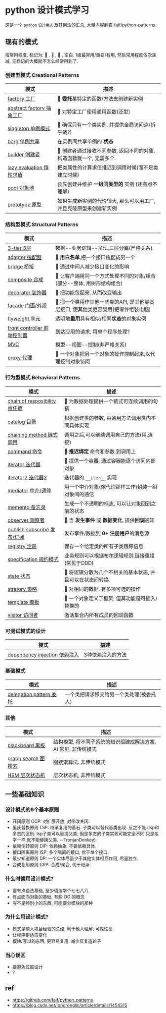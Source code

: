 # python 设计模式学习

这是一个 `python` `设计模式` 及其用法的汇总. 大量内容翻自 faif/python-patterns.

## 现有的模式

按常用程度, 标记为: 🥇 , 🥈 , 🥉 , 空白. 1级最常用/重要/有用, 然后常用程度依次递减, 无标记的大概就不怎么经常用到了.

### 创建型模式 Creational Patterns
| 模式                                                      | 描述                                                                |
| --------------------------------------------------------- | ------------------------------------------------------------------- |
| [factory 工厂](patterns/factory.py)                       | 🥈 **委托**某特定的函数/方法去创建新实例                             |
| [abstract factory 抽象工厂](patterns/abstract_factory.py) | 🥈 对特定工厂使用通用函数(泛型)                                      |
| [singleton 单例模式](patterns/singleton.py)               | 🥇 确保只有一个类实例, 并提供全局访问点(拆乎哉?)                     |
| [borg 单例共享](patterns/borg.py)                         | 在实例间共享单例的 **状态**                                         |
| [builder 创建者](patterns/builder.py)                     | 🥉 创建者通过接收不同参数, 返回不同的对象. 构造函数就一个, 无需多个. |
| [lazy evaluation 惰性求值](patterns/lazy_evaluation.py)   | 把类属性的计算求值推迟到调用时候(而不是类建立时候)                  |
| [pool 对象池](patterns/pool.py)                           | 预先创建并维护 **一组同类型的** 实例 (还有点不理解)                 |
| [prototype 原型](patterns/prototype.py)                   | 如果生成新实例的代价很大, 那么可以用工厂, 并且克隆原型来创建新实例  |


### 结构型模式 Structural Patterns
| 模式                                                        | 描述                                                                              |
| ----------------------------------------------------------- | --------------------------------------------------------------------------------- |
| [3-tier 3层](patterns/3-tier.py)                            | 数据--业务逻辑--呈现,三层分离(严格关系)                                           |
| [adapter 适配器](patterns/adapter.py)                       | 🥈 用**白名单**,把一个接口适配成另一个                                             |
| [bridge 桥接](patterns/bridge.py)                           | 🥉 通过中间人减少接口变化的影响                                                    |
| [composite 合成](patterns/composite.py)                     | 🥇 让客户端用同一个方式处理不同的对象/组合(部分--整体, 用树形结构组合)             |
| [decorator 装饰器](patterns/decorator.py)                   | 🥈 把功能包起来, 从而改变输出                                                      |
| [facade 门面/外观](patterns/facade.py)                      | 🥇 把一个类用作其他一些类的API, 是其他类高层接口, 使其他类更容易用(把零件组装电脑) |
| [flyweight 享元](patterns/flyweight.py)                     | 透明地**重用**具有相似/相同**状态**的对象实例                                     |
| [front controller 前端控制器](patterns/front_controller.py) | 到达应用的请求, 用单个程序处理?                                                   |
| [MVC](patterns/mvc.py)                                      | 模型--视图--控制(非严格关系)                                                      |
| [proxy 代理](patterns/proxy.py)                             | 🥇 一个对象把另一个对象的操作控制起来,以代理控制对象访问                           |


### 行为型模式 Behavioral Patterns
| 模式                                                                 | 描述                                                      |
| -------------------------------------------------------------------- | --------------------------------------------------------- |
| [chain of resposibility 责任链](patterns/chain_of_responsibility.py) | 🥉 为数据处理提供一个链式可连续调用的句柄                  |
| [catalog 目录](patterns/catalog.py)                                  | 根据创建类的参数, 由通用方法调用类内不同具体实现          |
| [chaining method 链式调用](patterns/chaining_method.py)              | 调用之后,可以继续调用自己的方法(用.连接)                  |
| [command 命令](patterns/command.py)                                  | 🥈 **推迟绑定** 命令和参数 到调用上                        |
| [iterator 迭代器](patterns/iterator.py)                              | 🥇 提供一个容器, 通过容器能逐个访问内部对象                |
| [iterator2 迭代器2](patterns/iterator_alt.py)                        | 迭代器的 `__iter__` 实现                                  |
| [mediator 中介/调停](patterns/mediator.py)                           | 用一个中介对象(像代理那样工作)封装一组对象间的通信        |
| [memento 备忘录](patterns/memento.py)                                | 生成一个不透明的标志, 可以让对象回到之前的状态            |
| [observer 观察者](patterns/observer.py)                              | 🥇 当 **发生事件** 或 **数据变化**, 提供**回调**通知       |
| [publish subscribe 发布/订阅](patterns/publish_subscribe.py)         | 发布事件/数据到 **0+ 注册用户**的消息源                   |
| [registry 注册](patterns/registry.py)                                | 保存一个给定类的所有子类跟踪信息                          |
| [specification 规约模式](patterns/specification.py)                  | 业务规则可以根据布尔逻辑规则,链接重组(常见于DDD)          |
| [state 状态](patterns/state.py)                                      | 🥈 将逻辑分散为几个不相关的基本状态, 并且可以在状态间转换. |
| [stratory 策略](patterns/strategy.py)                                | 🥈 对相同的数据, 有多项可选的操作                          |
| [template 模板](patterns/template.py)                                | 🥇 一个对象定义了框架, 但其功能是可插入/替换的             |
| [visitor 访问者](patterns/visitor.py)                                | 激活集合内所有成员的回调函数                              |

### 可测试模式的设计
| 模式                                                              | 描述              |
| ----------------------------------------------------------------- | ----------------- |
| [dependency injection 依赖注入](patterns/dependency_injection.py) | 3种依赖注入的方法 |

### 基础模式
| 模式                    | 描述                                     |
| ----------------------- | ---------------------------------------- |
| [delegation pattern 委托](patterns/delegation_pattern.py) | 一个类把请求移交给另一个类处理(被委托人) |

### 其他
| 模式                                            | 描述                                                            |
| ----------------------------------------------- | --------------------------------------------------------------- |
| [blackboard 黑板](patterns/blackboard.py)       | 结构模型, 将不同子系统的知识组建成解决方案. AI 常见, 非传统模式 |
| [graph search 图搜索](patterns/graph_search.py) | 图搜索算法. 非传统模式                                          |
| [HSM 层次状态机](patterns/hsm.py)               | 层次状态机, 非传统模式                                          |

## 一些基础知识

### 设计模式的6个基本原则
- 开闭原则 OCP: 对扩展开放, 对修改关闭.
- 里氏替换原则 LSP: 继承复用的基石. 子类可以替代基类出现. 反之不能.(lsp和多态的区别: lsp子类可以替换父类, 但是多态的子类实现可能完全不同,只是名字一样,就不能替换父类. --TronjanDonkey)
- 依赖倒转原则 DIP: 依赖抽象, 不要依赖具体.
- 接口隔离原则 ISP: 多个隔离的接口, 优于单个接口.
- 最少知道原则 DP: 一个实体尽量少于其他实体相互作用, 尽量独立.
- 合成复用原则 CRP: 合成/聚合, 优于继承.


### 什么时候用设计模式?
- 要有点语法基础, 至少语法学个七七八八
- 有点面向对象的基础, 有些 OO 的概念
- 写不是特别小的东西, 可能要分模块的那种

### 为什么用设计模式?
- 模式是前人项目经验的总结, 利于他人理解, 可靠性高
- 让程序更适应变化
- 模块/写过的东西, 更容易复用, 减少反复造轮子

### 当心误区
- 要避免过度设计
- ?


## ref
- https://github.com/faif/python_patterns
- https://blog.csdn.net/longronglin/article/details/1454315